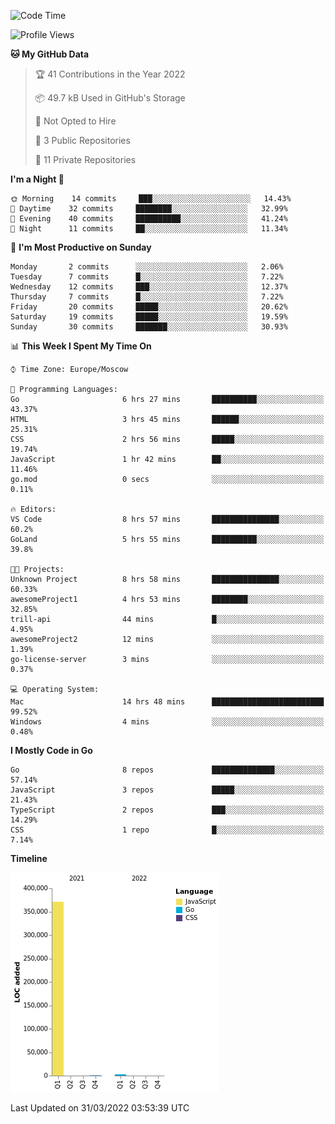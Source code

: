 <!--START_SECTION:waka-->
![Code Time](http://img.shields.io/badge/Code%20Time-235%20hrs%2016%20mins-blue)

![Profile Views](http://img.shields.io/badge/Profile%20Views-0-blue)

**🐱 My GitHub Data** 

> 🏆 41 Contributions in the Year 2022
 > 
> 📦 49.7 kB Used in GitHub's Storage 
 > 
> 🚫 Not Opted to Hire
 > 
> 📜 3 Public Repositories 
 > 
> 🔑 11 Private Repositories  
 > 
**I'm a Night 🦉** 

```text
🌞 Morning    14 commits     ███░░░░░░░░░░░░░░░░░░░░░░   14.43% 
🌆 Daytime    32 commits     ████████░░░░░░░░░░░░░░░░░   32.99% 
🌃 Evening    40 commits     ██████████░░░░░░░░░░░░░░░   41.24% 
🌙 Night      11 commits     ██░░░░░░░░░░░░░░░░░░░░░░░   11.34%

```
📅 **I'm Most Productive on Sunday** 

```text
Monday       2 commits      ░░░░░░░░░░░░░░░░░░░░░░░░░   2.06% 
Tuesday      7 commits      █░░░░░░░░░░░░░░░░░░░░░░░░   7.22% 
Wednesday    12 commits     ███░░░░░░░░░░░░░░░░░░░░░░   12.37% 
Thursday     7 commits      █░░░░░░░░░░░░░░░░░░░░░░░░   7.22% 
Friday       20 commits     █████░░░░░░░░░░░░░░░░░░░░   20.62% 
Saturday     19 commits     █████░░░░░░░░░░░░░░░░░░░░   19.59% 
Sunday       30 commits     ███████░░░░░░░░░░░░░░░░░░   30.93%

```


📊 **This Week I Spent My Time On** 

```text
⌚︎ Time Zone: Europe/Moscow

💬 Programming Languages: 
Go                       6 hrs 27 mins       ██████████░░░░░░░░░░░░░░░   43.37% 
HTML                     3 hrs 45 mins       ██████░░░░░░░░░░░░░░░░░░░   25.31% 
CSS                      2 hrs 56 mins       █████░░░░░░░░░░░░░░░░░░░░   19.74% 
JavaScript               1 hr 42 mins        ██░░░░░░░░░░░░░░░░░░░░░░░   11.46% 
go.mod                   0 secs              ░░░░░░░░░░░░░░░░░░░░░░░░░   0.11%

🔥 Editors: 
VS Code                  8 hrs 57 mins       ███████████████░░░░░░░░░░   60.2% 
GoLand                   5 hrs 55 mins       ██████████░░░░░░░░░░░░░░░   39.8%

🐱‍💻 Projects: 
Unknown Project          8 hrs 58 mins       ███████████████░░░░░░░░░░   60.33% 
awesomeProject1          4 hrs 53 mins       ████████░░░░░░░░░░░░░░░░░   32.85% 
trill-api                44 mins             █░░░░░░░░░░░░░░░░░░░░░░░░   4.95% 
awesomeProject2          12 mins             ░░░░░░░░░░░░░░░░░░░░░░░░░   1.39% 
go-license-server        3 mins              ░░░░░░░░░░░░░░░░░░░░░░░░░   0.37%

💻 Operating System: 
Mac                      14 hrs 48 mins      █████████████████████████   99.52% 
Windows                  4 mins              ░░░░░░░░░░░░░░░░░░░░░░░░░   0.48%

```

**I Mostly Code in Go** 

```text
Go                       8 repos             ██████████████░░░░░░░░░░░   57.14% 
JavaScript               3 repos             █████░░░░░░░░░░░░░░░░░░░░   21.43% 
TypeScript               2 repos             ███░░░░░░░░░░░░░░░░░░░░░░   14.29% 
CSS                      1 repo              █░░░░░░░░░░░░░░░░░░░░░░░░   7.14%

```


**Timeline**

![Chart not found](https://raw.githubusercontent.com/jeezft/jeezft/main/charts/bar_graph.png) 


 Last Updated on 31/03/2022 03:53:39 UTC
<!--END_SECTION:waka-->
